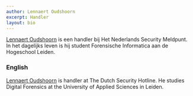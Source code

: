 ```yaml
---
author: Lennaert Oudshoorn
excerpt: Handler
layout: bio
---
```


[Lennaert Oudshoorn](https://twitter.com/lennaert89) is een handler bij Het Nederlands Security Meldpunt. In het dagelijks leven is hij student Forensische Informatica aan de Hogeschool Leiden.

### English

[Lennaert Oudshoorn](https://twitter.com/lennaert89) is  handler at The Dutch Security Hotline. He studies Digital Forensics at the University of Applied Sciences in Leiden. 

